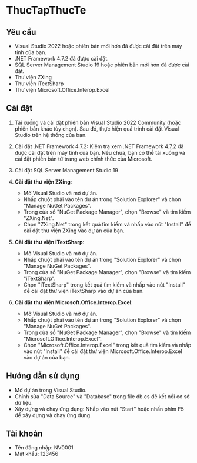 # ThucTapThucTe
## Yêu cầu

- Visual Studio 2022 hoặc phiên bản mới hơn đã được cài đặt trên máy tính của bạn.
- .NET Framework 4.7.2 đã được cài đặt.
- SQL Server Management Studio 19 hoặc phiên bản mới hơn đã được cài đặt.
- Thư viện ZXing
- Thư viện iTextSharp
- Thư viện Microsoft.Office.Interop.Excel

## Cài đặt

1. Tải xuống và cài đặt phiên bản Visual Studio 2022 Community (hoặc phiên bản khác tùy chọn). Sau đó, thực hiện quá trình cài đặt Visual Studio trên hệ thống của bạn.

2. Cài đặt .NET Framework 4.7.2: Kiểm tra xem .NET Framework 4.7.2 đã được cài đặt trên máy tính của bạn. Nếu chưa, bạn có thể tải xuống và cài đặt phiên bản từ trang web chính thức của Microsoft.

3. Cài đặt SQL Server Management Studio 19

4. **Cài đặt thư viện ZXing**:
   - Mở Visual Studio và mở dự án.
   - Nhấp chuột phải vào tên dự án trong "Solution Explorer" và chọn "Manage NuGet Packages".
   - Trong cửa sổ "NuGet Package Manager", chọn "Browse" và tìm kiếm "ZXing.Net".
   - Chọn "ZXing.Net" trong kết quả tìm kiếm và nhấp vào nút "Install" để cài đặt thư viện ZXing vào dự án của bạn.

5. **Cài đặt thư viện iTextSharp**:
   - Mở Visual Studio và mở dự án.
   - Nhấp chuột phải vào tên dự án trong "Solution Explorer" và chọn "Manage NuGet Packages".
   - Trong cửa sổ "NuGet Package Manager", chọn "Browse" và tìm kiếm "iTextSharp".
   - Chọn "iTextSharp" trong kết quả tìm kiếm và nhấp vào nút "Install" để cài đặt thư viện iTextSharp vào dự án của bạn.

6. **Cài đặt thư viện Microsoft.Office.Interop.Excel**:
   - Mở Visual Studio và mở dự án.
   - Nhấp chuột phải vào tên dự án trong "Solution Explorer" và chọn "Manage NuGet Packages".
   - Trong cửa sổ "NuGet Package Manager", chọn "Browse" và tìm kiếm "Microsoft.Office.Interop.Excel".
   - Chọn "Microsoft.Office.Interop.Excel" trong kết quả tìm kiếm và nhấp vào nút "Install" để cài đặt thư viện Microsoft.Office.Interop.Excel vào dự án của bạn.

## Hướng dẫn sử dụng

- Mở dự án trong Visual Studio.
- Chỉnh sửa "Data Source" và "Database" trong file db.cs để kết nối cơ sở dữ liệu.
- Xây dựng và chạy ứng dụng: Nhấp vào nút "Start" hoặc nhấn phím F5 để xây dựng và chạy ứng dụng.

## Tài khoản
- Tên đăng nhập: NV0001
- Mật khẩu: 123456





